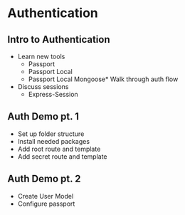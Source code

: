 # Authentication

## Intro to Authentication

* Learn new tools
  * Passport
  * Passport Local
  * Passport Local Mongoose* Walk through auth flow
* Discuss sessions
  * Express-Session

## Auth Demo pt. 1

* Set up folder structure
* Install needed packages
* Add root route and template
* Add secret route and template

## Auth Demo pt. 2

* Create User Model
* Configure passport